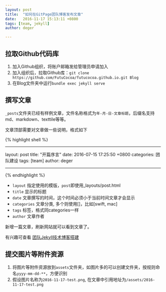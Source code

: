 ```yaml
---
layout: post
title:  "如何在GitPage团队博客发布文章"
date:   2016-11-17 15:13:11 +0800
tags: [team, jekyll]
author: deger

---
```




## 拉取Github代码库

1. 加入Github组织，将账户邮箱发给管理员申请加入
2. 加入组织后，拉取Github库：`git clone https://github.com/FutuCocoa/futucocoa.github.io.git Blog`
3. 在Blog文件夹中运行`bundle exec jekyll serve`

## 撰写文章

`_posts`文件夹已经有样例文章，文件名称格式为`年-月-日-文章标题`，后缀名支持md、markdown、texttile等等。

文章顶部需要对文章做一些说明，格式如下

{% highlight shell %}

---

layout: post 
title:  "开篇序言" 
date:   2016-07-15 17:25:50 +0800
categories: 团队建设
tags: [team]
author: deger

---

{% endhighlight %}

- `layout` 指定使用的模版，`post`即使用_layouts/post.html
- `title` 显示的标题
- `date` 文章撰写的时间，这个时间必须小于当前时间文章才会显示
- `categories` 文章分类, 多个则使用[]，比如[swift, mac]
- `tags` 标签，格式同categories一样
- `author` 文章作者

新增一篇文章，刷新网站就可以看到文章了。

有兴趣可查看 [团队Jekyll技术博客搭建](/2016-07-20-CreateSimpleJekyllSite)

## 提交图片等附件资源

1. 将图片等附件资源放到`assets`文件夹，如图片多的可以创建文件夹，按规则命名`yyyy-mm-dd-**`，方便识别
2. 假设图片名称为`2016-11-17-test.png`, 在文章中引用地址为`/assets/2016-11-17-test.png`



